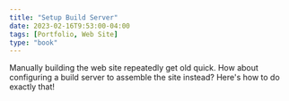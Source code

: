 ```yaml
---
title: "Setup Build Server"
date: 2023-02-16T9:53:00-04:00
tags: [Portfolio, Web Site]
type: "book"
---
```

Manually building the web site repeatedly get old quick.  How about configuring a build server to assemble the site instead?  Here's how to do exactly that!